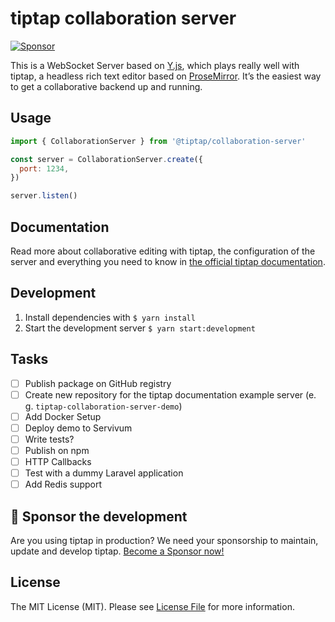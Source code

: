 # tiptap collaboration server
<!-- [![Version](https://img.shields.io/npm/v/@tiptap/collaboration-server.svg?label=version)](https://www.npmjs.com/package/@tiptap/collaboration-server)
[![Downloads](https://img.shields.io/npm/dm/@tiptap/collaboration-server.svg)](https://npmcharts.com/compare/@tiptap/collaboration-server?minimal=true)
[![License](https://img.shields.io/npm/l/@tiptap/collaboration-server.svg)](https://www.npmjs.com/package/@tiptap/collaboration-server) -->
[![Sponsor](https://img.shields.io/static/v1?label=Sponsor&message=%E2%9D%A4&logo=GitHub)](https://github.com/sponsors/ueberdosis)

This is a WebSocket Server based on [Y.js](https://github.com/yjs/yjs), which plays really well with tiptap, a headless rich text editor based on [ProseMirror](https://github.com/ProseMirror/prosemirror). It’s the easiest way to get a collaborative backend up and running.

## Usage
```js
import { CollaborationServer } from '@tiptap/collaboration-server'

const server = CollaborationServer.create({
  port: 1234,
})

server.listen()
```

## Documentation
Read more about collaborative editing with tiptap, the configuration of the server and everything you need to know in [the official tiptap documentation](https://next.tiptap.dev/guide/collaborative-editing).

## Development
1. Install dependencies with `$ yarn install`
2. Start the development server `$ yarn start:development`

## Tasks
- [ ] Publish package on GitHub registry
- [ ] Create new repository for the tiptap documentation example server (e. g. `tiptap-collaboration-server-demo`)
- [ ] Add Docker Setup
- [ ] Deploy demo to Servivum
- [ ] Write tests?
- [ ] Publish on npm
- [ ] HTTP Callbacks
- [ ] Test with a dummy Laravel application
- [ ] Add Redis support

## 💖 Sponsor the development
Are you using tiptap in production? We need your sponsorship to maintain, update and develop tiptap. [Become a Sponsor now!](https://github.com/sponsors/ueberdosis)

## License
The MIT License (MIT). Please see [License File](LICENSE.md) for more information.
